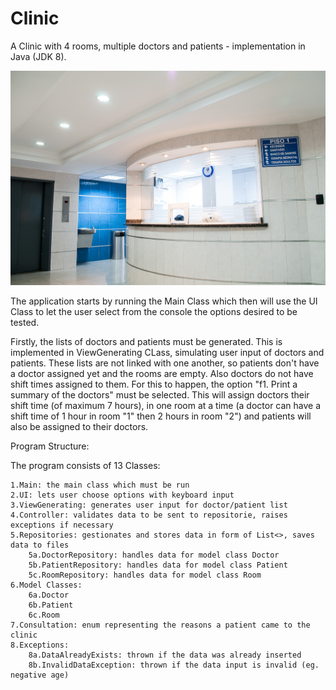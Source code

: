 # Clinic
A Clinic with 4 rooms, multiple doctors and patients - implementation in Java (JDK 8).

![project-image.sjpg](https://github.com/paulandreid/Clinic/blob/master/project-image.jpg)

The application starts by running the Main Class which then will use the UI Class to let the user select from the console the options desired to be tested.

Firstly, the lists of doctors and patients must be generated. This is implemented in ViewGenerating CLass, simulating user input of doctors and patients. 
These lists are not linked with one another, so patients don't have a doctor assigned yet and the rooms are empty. Also doctors do not have shift times assigned to them. For this to happen,
the option "f1. Print a summary of the doctors" must be selected. This will assign doctors their shift time (of maximum 7 hours), in one room at a time (a doctor can have a shift time of 1 hour
in room "1" then 2 hours in room "2") and patients will also be assigned to their doctors.



Program Structure:

The program consists of 13 Classes:

	1.Main: the main class which must be run
	2.UI: lets user choose options with keyboard input
	3.ViewGenerating: generates user input for doctor/patient list
	4.Controller: validates data to be sent to repositorie, raises exceptions if necessary 
	5.Repositories: gestionates and stores data in form of List<>, saves data to files
		5a.DoctorRepository: handles data for model class Doctor
		5b.PatientRepository: handles data for model class Patient
		5c.RoomRepository: handles data for model class Room
	6.Model Classes:
		6a.Doctor
		6b.Patient
		6c.Room
	7.Consultation: enum representing the reasons a patient came to the clinic
	8.Exceptions:
		8a.DataAlreadyExists: thrown if the data was already inserted
		8b.InvalidDataException: thrown if the data input is invalid (eg. negative age)



